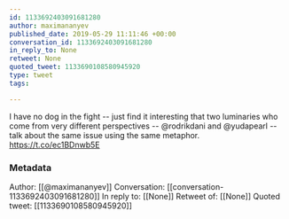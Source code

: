 ```yaml
---
id: 1133692403091681280
author: maximananyev
published_date: 2019-05-29 11:11:46 +00:00
conversation_id: 1133692403091681280
in_reply_to: None
retweet: None
quoted_tweet: 1133690108580945920
type: tweet
tags:

---
```


I have no dog in the fight -- just find it interesting that two luminaries who come from very different perspectives -- @rodrikdani  and @yudapearl -- talk about the same issue using the same metaphor. https://t.co/ec1BDnwb5E

### Metadata

Author: [[@maximananyev]]
Conversation: [[conversation-1133692403091681280]]
In reply to: [[None]]
Retweet of: [[None]]
Quoted tweet: [[1133690108580945920]]
